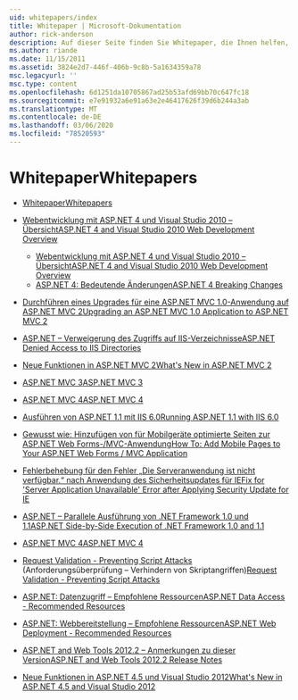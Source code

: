 ```yaml
---
uid: whitepapers/index
title: Whitepaper | Microsoft-Dokumentation
author: rick-anderson
description: Auf dieser Seite finden Sie Whitepaper, die Ihnen helfen, ASP.net zu installieren und zu konfigurieren und Sie beim Schreiben sicherer, schneller und flexibler ASP.NET-Anwendungen zu unterstützen.
ms.author: riande
ms.date: 11/15/2011
ms.assetid: 3824e2d7-446f-406b-9c8b-5a1634359a78
msc.legacyurl: ''
msc.type: content
ms.openlocfilehash: 6d1251da10705867ad25b53afd69bb70c647fc18
ms.sourcegitcommit: e7e91932a6e91a63e2e46417626f39d6b244a3ab
ms.translationtype: MT
ms.contentlocale: de-DE
ms.lasthandoff: 03/06/2020
ms.locfileid: "78520593"
---
```

# <a name="whitepapers"></a><span data-ttu-id="fe30f-103">Whitepaper</span><span class="sxs-lookup"><span data-stu-id="fe30f-103">Whitepapers</span></span>

- [<span data-ttu-id="fe30f-104">Whitepaper</span><span class="sxs-lookup"><span data-stu-id="fe30f-104">Whitepapers</span></span>](overview.md)
- [<span data-ttu-id="fe30f-105">Webentwicklung mit ASP.NET 4 und Visual Studio 2010 – Übersicht</span><span class="sxs-lookup"><span data-stu-id="fe30f-105">ASP.NET 4 and Visual Studio 2010 Web Development Overview</span></span>](aspnet4/index.md)

    - [<span data-ttu-id="fe30f-106">Webentwicklung mit ASP.NET 4 und Visual Studio 2010 – Übersicht</span><span class="sxs-lookup"><span data-stu-id="fe30f-106">ASP.NET 4 and Visual Studio 2010 Web Development Overview</span></span>](aspnet4/overview.md)
    - [<span data-ttu-id="fe30f-107">ASP.NET 4: Bedeutende Änderungen</span><span class="sxs-lookup"><span data-stu-id="fe30f-107">ASP.NET 4 Breaking Changes</span></span>](aspnet4/breaking-changes.md)
- [<span data-ttu-id="fe30f-108">Durchführen eines Upgrades für eine ASP.NET MVC 1.0-Anwendung auf ASP.NET MVC 2</span><span class="sxs-lookup"><span data-stu-id="fe30f-108">Upgrading an ASP.NET MVC 1.0 Application to ASP.NET MVC 2</span></span>](aspnet-mvc2-upgrade-notes.md)
- [<span data-ttu-id="fe30f-109">ASP.NET – Verweigerung des Zugriffs auf IIS-Verzeichnisse</span><span class="sxs-lookup"><span data-stu-id="fe30f-109">ASP.NET Denied Access to IIS Directories</span></span>](denied-access-to-iis-directories.md)
- [<span data-ttu-id="fe30f-110">Neue Funktionen in ASP.NET MVC 2</span><span class="sxs-lookup"><span data-stu-id="fe30f-110">What's New in ASP.NET MVC 2</span></span>](what-is-new-in-aspnet-mvc.md)
- [<span data-ttu-id="fe30f-111">ASP.NET MVC 3</span><span class="sxs-lookup"><span data-stu-id="fe30f-111">ASP.NET MVC 3</span></span>](mvc3-release-notes.md)
- [<span data-ttu-id="fe30f-112">ASP.NET MVC 4</span><span class="sxs-lookup"><span data-stu-id="fe30f-112">ASP.NET MVC 4</span></span>](mvc4-beta-release-notes.md)
- [<span data-ttu-id="fe30f-113">Ausführen von ASP.NET 1.1 mit IIS 6.0</span><span class="sxs-lookup"><span data-stu-id="fe30f-113">Running ASP.NET 1.1 with IIS 6.0</span></span>](aspnet-and-iis6.md)
- [<span data-ttu-id="fe30f-114">Gewusst wie: Hinzufügen von für Mobilgeräte optimierte Seiten zur ASP.NET Web Forms-/MVC-Anwendung</span><span class="sxs-lookup"><span data-stu-id="fe30f-114">How To: Add Mobile Pages to Your ASP.NET Web Forms / MVC Application</span></span>](add-mobile-pages-to-your-aspnet-web-forms-mvc-application.md)
- [<span data-ttu-id="fe30f-115">Fehlerbehebung für den Fehler „Die Serveranwendung ist nicht verfügbar.“ nach Anwendung des Sicherheitsupdates für IE</span><span class="sxs-lookup"><span data-stu-id="fe30f-115">Fix for 'Server Application Unavailable' Error after Applying Security Update for IE</span></span>](ms03-32-issue.md)
- [<span data-ttu-id="fe30f-116">ASP.NET – Parallele Ausführung von .NET Framework 1.0 und 1.1</span><span class="sxs-lookup"><span data-stu-id="fe30f-116">ASP.NET Side-by-Side Execution of .NET Framework 1.0 and 1.1</span></span>](side-by-side-with-10.md)
- [<span data-ttu-id="fe30f-117">ASP.NET MVC 4</span><span class="sxs-lookup"><span data-stu-id="fe30f-117">ASP.NET MVC 4</span></span>](mvc4-release-notes.md)
- <span data-ttu-id="fe30f-118">[Request Validation - Preventing Script Attacks](request-validation.md) (Anforderungsüberprüfung – Verhindern von Skriptangriffen)</span><span class="sxs-lookup"><span data-stu-id="fe30f-118">[Request Validation - Preventing Script Attacks](request-validation.md)</span></span>
- [<span data-ttu-id="fe30f-119">ASP.NET: Datenzugriff – Empfohlene Ressourcen</span><span class="sxs-lookup"><span data-stu-id="fe30f-119">ASP.NET Data Access - Recommended Resources</span></span>](aspnet-data-access-content-map.md)
- [<span data-ttu-id="fe30f-120">ASP.NET: Webbereitstellung – Empfohlene Ressourcen</span><span class="sxs-lookup"><span data-stu-id="fe30f-120">ASP.NET Web Deployment - Recommended Resources</span></span>](aspnet-web-deployment-content-map.md)
- [<span data-ttu-id="fe30f-121">ASP.NET and Web Tools 2012.2 – Anmerkungen zu dieser Version</span><span class="sxs-lookup"><span data-stu-id="fe30f-121">ASP.NET and Web Tools 2012.2 Release Notes</span></span>](aspnet-and-web-tools-20122-release-notes.md)
- [<span data-ttu-id="fe30f-122">Neue Funktionen in ASP.NET 4.5 und Visual Studio 2012</span><span class="sxs-lookup"><span data-stu-id="fe30f-122">What's New in ASP.NET 4.5 and Visual Studio 2012</span></span>](whats-new-in-aspnet-45-and-visual-studio-2012.md)
